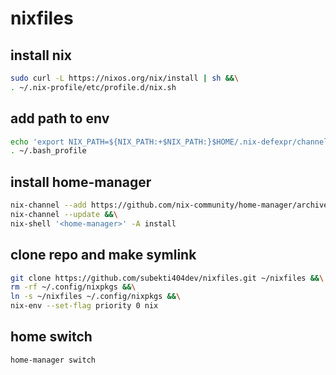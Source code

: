 # nixfiles

## install nix
```bash
sudo curl -L https://nixos.org/nix/install | sh &&\
. ~/.nix-profile/etc/profile.d/nix.sh 
```

## add path to env
```bash
echo 'export NIX_PATH=${NIX_PATH:+$NIX_PATH:}$HOME/.nix-defexpr/channels' >> ~/.bash_profile &&\
. ~/.bash_profile
```

## install home-manager
```bash
nix-channel --add https://github.com/nix-community/home-manager/archive/master.tar.gz home-manager &&\
nix-channel --update &&\
nix-shell '<home-manager>' -A install
```

## clone repo and make symlink
```bash
git clone https://github.com/subekti404dev/nixfiles.git ~/nixfiles &&\
rm -rf ~/.config/nixpkgs &&\
ln -s ~/nixfiles ~/.config/nixpkgs &&\
nix-env --set-flag priority 0 nix
```

## home switch
```bash
home-manager switch
```
